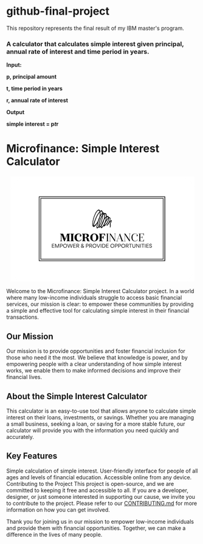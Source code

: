 # github-final-project
This repository represents the final result of my IBM master's program.

### A calculator that calculates simple interest given principal, annual rate of interest and time period in years.

**Input:**

  **p, principal amount**
  
  **t, time period in years**
  
  **r, annual rate of interest**
  
**Output**

  **simple interest = p*t*r**

# Microfinance: Simple Interest Calculator
###
 <div style="text-align:center">
    <img src="Resources/Microfinances_Logo-transformed (2).png" alt="Texto alternativo de la imagen">
</div>



Welcome to the Microfinance: Simple Interest Calculator project. In a world where many low-income individuals struggle to access basic financial services, our mission is clear: to empower these communities by providing a simple and effective tool for calculating simple interest in their financial transactions.

## Our Mission
Our mission is to provide opportunities and foster financial inclusion for those who need it the most. We believe that knowledge is power, and by empowering people with a clear understanding of how simple interest works, we enable them to make informed decisions and improve their financial lives.

## About the Simple Interest Calculator
This calculator is an easy-to-use tool that allows anyone to calculate simple interest on their loans, investments, or savings. Whether you are managing a small business, seeking a loan, or saving for a more stable future, our calculator will provide you with the information you need quickly and accurately.

## Key Features
Simple calculation of simple interest.
User-friendly interface for people of all ages and levels of financial education.
Accessible online from any device.
Contributing to the Project
This project is open-source, and we are committed to keeping it free and accessible to all. If you are a developer, designer, or just someone interested in supporting our cause, we invite you to contribute to the project. Please refer to our [CONTRIBUTING.md](CONTRIBUTING.md)
 for more information on how you can get involved.

Thank you for joining us in our mission to empower low-income individuals and provide them with financial opportunities. Together, we can make a difference in the lives of many people.


